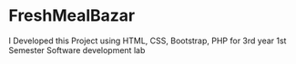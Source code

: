 # FreshMealBazar
I Developed this Project using HTML, CSS, Bootstrap, PHP for 3rd year 1st Semester Software development lab
